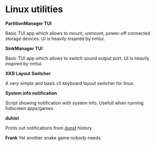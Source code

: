 # Linux utilities
**PartitionManager TUI**

Basic TUI app which allows to mount, unmount, power-off connected storage devices. UI is heavily inspired by nmtui.

**SinkManager TUI**

Basic TUI app which allows to switch sound output port. UI is heavily inspired by nmtui.

**XKB Layout Switcher**

A very simple and basic cli keyboard layout switcher for linux.

**System info notification**

Script showing notification with system info. Usefull when running fullscreen apps/games.

**duhist**

Prints out notifications from [dunst](https://github.com/dunst-project/dunst) history.

**Frank**
Yet another snake game nobody needs.

